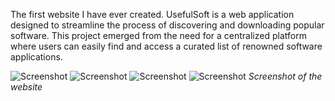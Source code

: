 The first website I have ever created. UsefulSoft is a web application designed to streamline the process of discovering and downloading popular software. This project emerged from the need for a centralized platform where users can easily find and access a curated list of renowned software applications. 

![Screenshot](assets/posts/2010-05-02-usefulsoft/1.webp "Screenshot")
![Screenshot](assets/posts/2010-05-02-usefulsoft/2.webp "Screenshot")
![Screenshot](assets/posts/2010-05-02-usefulsoft/3.webp "Screenshot")
![Screenshot](assets/posts/2010-05-02-usefulsoft/4.webp "Screenshot")
*Screenshot of the website*
